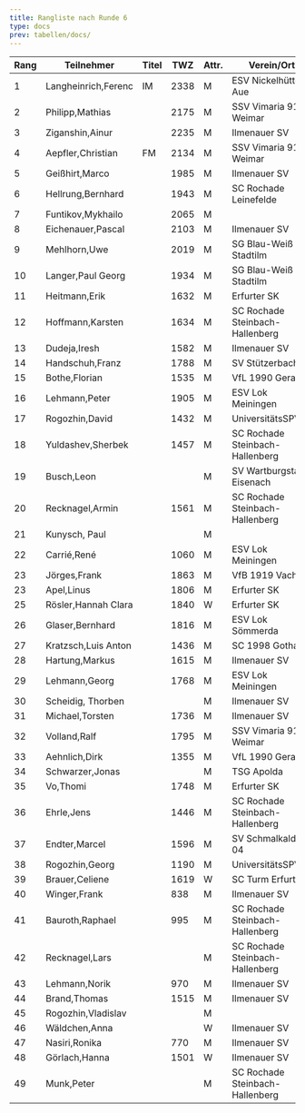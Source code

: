 ```yaml
---
title: Rangliste nach Runde 6
type: docs
prev: tabellen/docs/
---
```


| Rang | Teilnehmer          | Titel | TWZ  | Attr. | Verein/Ort                      | Land | S   | R   | V   | Punkte | Buchholz | SoBerg |
| ---- | ------------------- | ----- | ---- | ----- | ------------------------------- | ---- | --- | --- | --- | ------ | -------- | ------ |
| 1    | Langheinrich,Ferenc | IM    | 2338 | M     | ESV Nickelhütte Aue             | GER  | 5   | 1   | 0   | 5.5    | 33.5     | 24.50  |
| 2    | Philipp,Mathias     |       | 2175 | M     | SSV Vimaria 91 Weimar           | GER  | 5   | 0   | 1   | 5.0    | 34.5     | 22.50  |
| 3    | Ziganshin,Ainur     |       | 2235 | M     | Ilmenauer SV                    | RUS  | 4   | 1   | 1   | 4.5    | 32.5     | 19.00  |
| 4    | Aepfler,Christian   | FM    | 2134 | M     | SSV Vimaria 91 Weimar           | GER  | 4   | 1   | 1   | 4.5    | 32.0     | 18.00  |
| 5    | Geißhirt,Marco      |       | 1985 | M     | Ilmenauer SV                    | GER  | 4   | 1   | 1   | 4.5    | 31.5     | 18.00  |
| 6    | Hellrung,Bernhard   |       | 1943 | M     | SC Rochade Leinefelde           | GER  | 4   | 1   | 1   | 4.5    | 29.0     | 17.00  |
| 7    | Funtikov,Mykhailo   |       | 2065 | M     |                                 | UKR  | 4   | 0   | 2   | 4.0    | 30.0     | 14.00  |
| 8    | Eichenauer,Pascal   |       | 2103 | M     | Ilmenauer SV                    | GER  | 4   | 0   | 2   | 4.0    | 29.5     | 13.50  |
| 9    | Mehlhorn,Uwe        |       | 2019 | M     | SG Blau-Weiß Stadtilm           | GER  | 3   | 2   | 1   | 4.0    | 27.5     | 13.75  |
| 10   | Langer,Paul Georg   |       | 1934 | M     | SG Blau-Weiß Stadtilm           | GER  | 4   | 0   | 2   | 4.0    | 27.5     | 13.50  |
| 11   | Heitmann,Erik       |       | 1632 | M     | Erfurter SK                     | GER  | 3   | 2   | 1   | 4.0    | 25.5     | 13.75  |
| 12   | Hoffmann,Karsten    |       | 1634 | M     | SC Rochade Steinbach-Hallenberg | GER  | 3   | 2   | 1   | 4.0    | 25.5     | 11.25  |
| 13   | Dudeja,Iresh        |       | 1582 | M     | Ilmenauer SV                    | IND  | 3   | 1   | 2   | 3.5    | 29.5     | 12.75  |
| 14   | Handschuh,Franz     |       | 1788 | M     | SV Stützerbach                  | GER  | 2   | 3   | 1   | 3.5    | 28.5     | 12.75  |
| 15   | Bothe,Florian       |       | 1535 | M     | VfL 1990 Gera                   | GER  | 3   | 1   | 2   | 3.5    | 27.0     | 10.00  |
| 16   | Lehmann,Peter       |       | 1905 | M     | ESV Lok Meiningen               | GER  | 3   | 1   | 2   | 3.5    | 26.0     | 9.50   |
| 17   | Rogozhin,David      |       | 1432 | M     | UniversitätsSPVER               | GER  | 3   | 1   | 2   | 3.5    | 25.5     | 9.75   |
| 18   | Yuldashev,Sherbek   |       | 1457 | M     | SC Rochade Steinbach-Hallenberg | GER  | 2   | 3   | 1   | 3.5    | 24.5     | 10.25  |
| 19   | Busch,Leon          |       |      | M     | SV Wartburgstadt Eisenach       | GER  | 3   | 1   | 2   | 3.5    | 24.0     | 9.50   |
| 20   | Recknagel,Armin     |       | 1561 | M     | SC Rochade Steinbach-Hallenberg | GER  | 3   | 1   | 2   | 3.5    | 24.0     | 9.25   |
| 21   | Kunysch, Paul       |       |      | M     |                                 | GER  | 3   | 1   | 2   | 3.5    | 23.5     | 10.25  |
| 22   | Carrié,René         |       | 1060 | M     | ESV Lok Meiningen               | GER  | 3   | 1   | 2   | 3.5    | 23.5     | 9.75   |
| 23   | Jörges,Frank        |       | 1863 | M     | VfB 1919 Vacha                  | GER  | 3   | 0   | 3   | 3.0    | 27.5     | 9.00   |
| 23   | Apel,Linus          |       | 1806 | M     | Erfurter SK                     | GER  | 3   | 0   | 3   | 3.0    | 27.5     | 9.00   |
| 25   | Rösler,Hannah Clara |       | 1840 | W     | Erfurter SK                     | GER  | 3   | 0   | 3   | 3.0    | 26.0     | 7.50   |
| 26   | Glaser,Bernhard     |       | 1816 | M     | ESV Lok Sömmerda                | GER  | 0   | 6   | 0   | 3.0    | 24.5     | 10.25  |
| 27   | Kratzsch,Luis Anton |       | 1436 | M     | SC 1998 Gotha                   | GER  | 2   | 2   | 2   | 3.0    | 24.0     | 6.75   |
| 28   | Hartung,Markus      |       | 1615 | M     | Ilmenauer SV                    | GER  | 3   | 0   | 0   | 3.0    | 22.5     | 8.00   |
| 29   | Lehmann,Georg       |       | 1768 | M     | ESV Lok Meiningen               | GER  | 2   | 1   | 3   | 2.5    | 28.5     | 9.25   |
| 30   | Scheidig, Thorben   |       |      | M     | Ilmenauer SV                    | GER  | 2   | 1   | 3   | 2.5    | 25.5     | 8.00   |
| 31   | Michael,Torsten     |       | 1736 | M     | Ilmenauer SV                    | GER  | 2   | 1   | 3   | 2.5    | 25.5     | 7.00   |
| 32   | Volland,Ralf        |       | 1795 | M     | SSV Vimaria 91 Weimar           | GER  | 1   | 3   | 2   | 2.5    | 24.0     | 6.75   |
| 33   | Aehnlich,Dirk       |       | 1355 | M     | VfL 1990 Gera                   | GER  | 2   | 1   | 3   | 2.5    | 22.5     | 6.50   |
| 34   | Schwarzer,Jonas     |       |      | M     | TSG Apolda                      | GER  | 2   | 1   | 3   | 2.5    | 20.0     | 5.25   |
| 35   | Vo,Thomi            |       | 1748 | M     | Erfurter SK                     | GER  | 2   | 1   | 3   | 2.5    | 19.0     | 3.50   |
| 36   | Ehrle,Jens          |       | 1446 | M     | SC Rochade Steinbach-Hallenberg | GER  | 2   | 0   | 4   | 2.0    | 24.0     | 5.50   |
| 37   | Endter,Marcel       |       | 1596 | M     | SV Schmalkalden 04              | GER  | 2   | 0   | 4   | 2.0    | 22.5     | 3.00   |
| 38   | Rogozhin,Georg      |       | 1190 | M     | UniversitätsSPVER               | GER  | 2   | 0   | 4   | 2.0    | 22.5     | 2.00   |
| 39   | Brauer,Celiene      |       | 1619 | W     | SC Turm Erfurt                  | GER  | 1   | 2   | 3   | 2.0    | 22.0     | 5.75   |
| 40   | Winger,Frank        |       | 838  | M     | Ilmenauer SV                    | GER  | 2   | 0   | 4   | 2.0    | 22.0     | 4.50   |
| 41   | Bauroth,Raphael     |       | 995  | M     | SC Rochade Steinbach-Hallenberg | GER  | 2   | 0   | 4   | 2.0    | 21.5     | 4.00   |
| 42   | Recknagel,Lars      |       |      | M     | SC Rochade Steinbach-Hallenberg | GER  | 2   | 0   | 4   | 2.0    | 17.0     | 2.00   |
| 43   | Lehmann,Norik       |       | 970  | M     | Ilmenauer SV                    | GER  | 1   | 1   | 4   | 1.5    | 22.5     | 4.75   |
| 44   | Brand,Thomas        |       | 1515 | M     | Ilmenauer SV                    | GER  | 1   | 1   | 4   | 1.5    | 21.5     | 3.00   |
| 45   | Rogozhin,Vladislav  |       |      | M     |                                 | GER  | 1   | 1   | 4   | 1.5    | 21.5     | 2.00   |
| 46   | Wäldchen,Anna       |       |      | W     | Ilmenauer SV                    | GER  | 1   | 0   | 5   | 1.0    | 17.5     | 1.50   |
| 47   | Nasiri,Ronika       |       | 770  | M     | Ilmenauer SV                    | GER  | 1   | 0   | 5   | 1.0    | 15.5     | 0.50   |
| 48   | Görlach,Hanna       |       | 1501 | W     | Ilmenauer SV                    | GER  | 0   | 1   | 2   | 0.5    | 20.0     | 2.00   |
| 49   | Munk,Peter          |       |      | M     | SC Rochade Steinbach-Hallenberg | GER  | 0   | 0   | 6   | 0.0    | 16.0     | 0.00   |